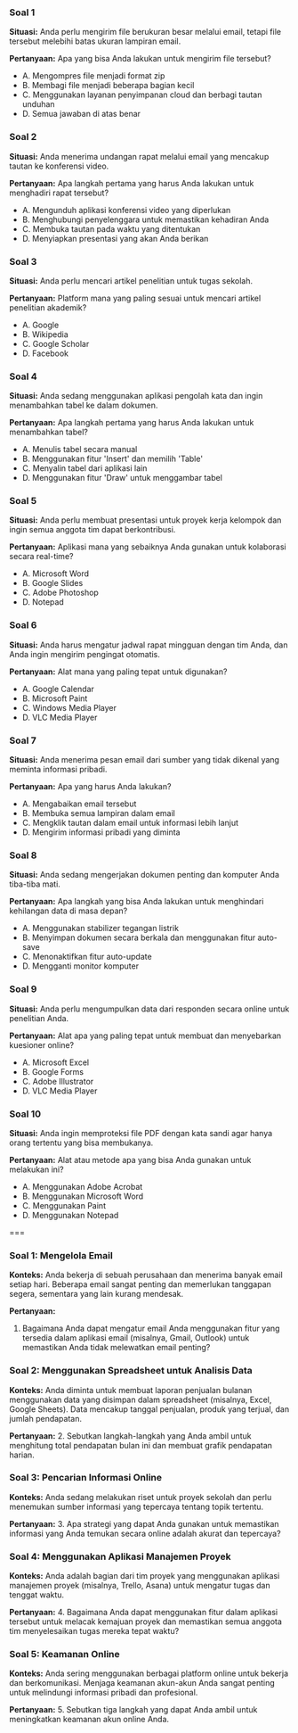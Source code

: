 ### Soal 1
**Situasi:** Anda perlu mengirim file berukuran besar melalui email, tetapi file tersebut melebihi batas ukuran lampiran email. 

**Pertanyaan:** Apa yang bisa Anda lakukan untuk mengirim file tersebut?
- A. Mengompres file menjadi format zip
- B. Membagi file menjadi beberapa bagian kecil
- C. Menggunakan layanan penyimpanan cloud dan berbagi tautan unduhan
- D. Semua jawaban di atas benar

### Soal 2
**Situasi:** Anda menerima undangan rapat melalui email yang mencakup tautan ke konferensi video.

**Pertanyaan:** Apa langkah pertama yang harus Anda lakukan untuk menghadiri rapat tersebut?
- A. Mengunduh aplikasi konferensi video yang diperlukan
- B. Menghubungi penyelenggara untuk memastikan kehadiran Anda
- C. Membuka tautan pada waktu yang ditentukan
- D. Menyiapkan presentasi yang akan Anda berikan

### Soal 3
**Situasi:** Anda perlu mencari artikel penelitian untuk tugas sekolah.

**Pertanyaan:** Platform mana yang paling sesuai untuk mencari artikel penelitian akademik?
- A. Google
- B. Wikipedia
- C. Google Scholar
- D. Facebook

### Soal 4
**Situasi:** Anda sedang menggunakan aplikasi pengolah kata dan ingin menambahkan tabel ke dalam dokumen.

**Pertanyaan:** Apa langkah pertama yang harus Anda lakukan untuk menambahkan tabel?
- A. Menulis tabel secara manual
- B. Menggunakan fitur 'Insert' dan memilih 'Table'
- C. Menyalin tabel dari aplikasi lain
- D. Menggunakan fitur 'Draw' untuk menggambar tabel

### Soal 5
**Situasi:** Anda perlu membuat presentasi untuk proyek kerja kelompok dan ingin semua anggota tim dapat berkontribusi.

**Pertanyaan:** Aplikasi mana yang sebaiknya Anda gunakan untuk kolaborasi secara real-time?
- A. Microsoft Word
- B. Google Slides
- C. Adobe Photoshop
- D. Notepad

### Soal 6
**Situasi:** Anda harus mengatur jadwal rapat mingguan dengan tim Anda, dan Anda ingin mengirim pengingat otomatis.

**Pertanyaan:** Alat mana yang paling tepat untuk digunakan?
- A. Google Calendar
- B. Microsoft Paint
- C. Windows Media Player
- D. VLC Media Player

### Soal 7
**Situasi:** Anda menerima pesan email dari sumber yang tidak dikenal yang meminta informasi pribadi.

**Pertanyaan:** Apa yang harus Anda lakukan?
- A. Mengabaikan email tersebut
- B. Membuka semua lampiran dalam email
- C. Mengklik tautan dalam email untuk informasi lebih lanjut
- D. Mengirim informasi pribadi yang diminta

### Soal 8
**Situasi:** Anda sedang mengerjakan dokumen penting dan komputer Anda tiba-tiba mati. 

**Pertanyaan:** Apa langkah yang bisa Anda lakukan untuk menghindari kehilangan data di masa depan?
- A. Menggunakan stabilizer tegangan listrik
- B. Menyimpan dokumen secara berkala dan menggunakan fitur auto-save
- C. Menonaktifkan fitur auto-update
- D. Mengganti monitor komputer

### Soal 9
**Situasi:** Anda perlu mengumpulkan data dari responden secara online untuk penelitian Anda.

**Pertanyaan:** Alat apa yang paling tepat untuk membuat dan menyebarkan kuesioner online?
- A. Microsoft Excel
- B. Google Forms
- C. Adobe Illustrator
- D. VLC Media Player

### Soal 10
**Situasi:** Anda ingin memproteksi file PDF dengan kata sandi agar hanya orang tertentu yang bisa membukanya.

**Pertanyaan:** Alat atau metode apa yang bisa Anda gunakan untuk melakukan ini?
- A. Menggunakan Adobe Acrobat
- B. Menggunakan Microsoft Word
- C. Menggunakan Paint
- D. Menggunakan Notepad

===

### Soal 1: Mengelola Email

**Konteks:**
Anda bekerja di sebuah perusahaan dan menerima banyak email setiap hari. Beberapa email sangat penting dan memerlukan tanggapan segera, sementara yang lain kurang mendesak.

**Pertanyaan:**
1. Bagaimana Anda dapat mengatur email Anda menggunakan fitur yang tersedia dalam aplikasi email (misalnya, Gmail, Outlook) untuk memastikan Anda tidak melewatkan email penting?

### Soal 2: Menggunakan Spreadsheet untuk Analisis Data

**Konteks:**
Anda diminta untuk membuat laporan penjualan bulanan menggunakan data yang disimpan dalam spreadsheet (misalnya, Excel, Google Sheets). Data mencakup tanggal penjualan, produk yang terjual, dan jumlah pendapatan.

**Pertanyaan:**
2. Sebutkan langkah-langkah yang Anda ambil untuk menghitung total pendapatan bulan ini dan membuat grafik pendapatan harian.

### Soal 3: Pencarian Informasi Online

**Konteks:**
Anda sedang melakukan riset untuk proyek sekolah dan perlu menemukan sumber informasi yang tepercaya tentang topik tertentu.

**Pertanyaan:**
3. Apa strategi yang dapat Anda gunakan untuk memastikan informasi yang Anda temukan secara online adalah akurat dan tepercaya?

### Soal 4: Menggunakan Aplikasi Manajemen Proyek

**Konteks:**
Anda adalah bagian dari tim proyek yang menggunakan aplikasi manajemen proyek (misalnya, Trello, Asana) untuk mengatur tugas dan tenggat waktu.

**Pertanyaan:**
4. Bagaimana Anda dapat menggunakan fitur dalam aplikasi tersebut untuk melacak kemajuan proyek dan memastikan semua anggota tim menyelesaikan tugas mereka tepat waktu?

### Soal 5: Keamanan Online

**Konteks:**
Anda sering menggunakan berbagai platform online untuk bekerja dan berkomunikasi. Menjaga keamanan akun-akun Anda sangat penting untuk melindungi informasi pribadi dan profesional.

**Pertanyaan:**
5. Sebutkan tiga langkah yang dapat Anda ambil untuk meningkatkan keamanan akun online Anda.
